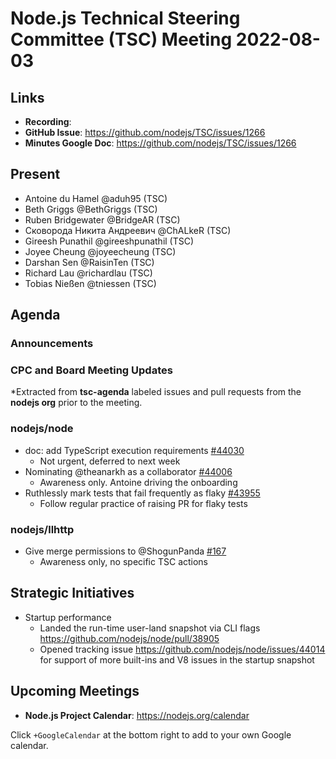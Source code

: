 # Node.js Technical Steering Committee (TSC) Meeting 2022-08-03

## Links

* **Recording**: <Not recorded>
* **GitHub Issue**: <https://github.com/nodejs/TSC/issues/1266>
* **Minutes Google Doc**: <https://github.com/nodejs/TSC/issues/1266>

## Present

* Antoine du Hamel @aduh95 (TSC)
* Beth Griggs @BethGriggs (TSC)
* Ruben Bridgewater @BridgeAR (TSC)
* Сковорода Никита Андреевич @ChALkeR (TSC)
* Gireesh Punathil @gireeshpunathil (TSC)
* Joyee Cheung @joyeecheung (TSC)
* Darshan Sen @RaisinTen (TSC)
* Richard Lau @richardlau (TSC)
* Tobias Nießen @tniessen (TSC)


## Agenda

### Announcements

### CPC and Board Meeting Updates

*Extracted from **tsc-agenda** labeled issues and pull requests from the **nodejs org** prior to the meeting.

### nodejs/node

* doc: add TypeScript execution requirements [#44030](https://github.com/nodejs/node/pull/44030)
  * Not urgent, deferred to next week 
* Nominating @theanarkh as a collaborator [#44006](https://github.com/nodejs/node/issues/44006)
  * Awareness only. Antoine driving the onboarding
* Ruthlessly mark tests that fail frequently as flaky 
[#43955](https://github.com/nodejs/node/issues/43955)
   * Follow regular practice of raising PR for flaky tests

### nodejs/llhttp

* Give merge permissions to @ShogunPanda [#167](https://github.com/nodejs/llhttp/issues/167)
  * Awareness only, no specific TSC actions


## Strategic Initiatives

* Startup performance
  - Landed the run-time user-land snapshot via CLI flags https://github.com/nodejs/node/pull/38905
  - Opened tracking issue https://github.com/nodejs/node/issues/44014 for support of more built-ins and V8 issues in the startup snapshot

## Upcoming Meetings

* **Node.js Project Calendar**: <https://nodejs.org/calendar>

Click `+GoogleCalendar` at the bottom right to add to your own Google calendar.
